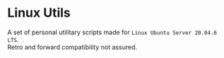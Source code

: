 # Linux Utils

A set of personal utilitary scripts made for `Linux Ubuntu Server 20.04.6 LTS`.\
Retro and forward compatibility not assured.
